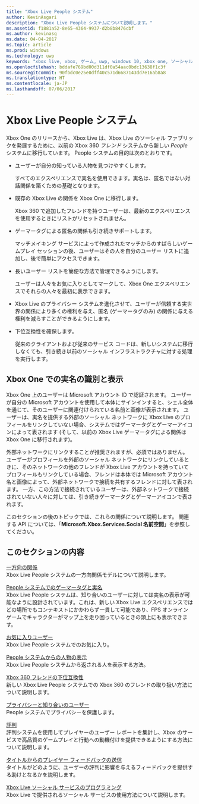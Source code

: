 ```yaml
---
title: "Xbox Live People システム"
author: KevinAsgari
description: "Xbox Live People システムについて説明します。"
ms.assetid: f1881a52-8e65-4364-9937-d2b8b8476cbf
ms.author: kevinasg
ms.date: 04-04-2017
ms.topic: article
ms.prod: windows
ms.technology: uwp
keywords: "xbox live, xbox, ゲーム, uwp, windows 10, xbox one, ソーシャル, People システム, フレンド"
ms.openlocfilehash: bddafe769bd00d311df0a54aac0bdc13638f1c3f
ms.sourcegitcommit: 90fbdc0e25e0dff40c571d6687143dd7e16ab8a8
ms.translationtype: HT
ms.contentlocale: ja-JP
ms.lasthandoff: 07/06/2017
---
```

# <a name="xbox-live-people-system"></a>Xbox Live People システム

Xbox One のリリースから、Xbox Live は、Xbox Live のソーシャル ファブリックを発展するために、以前の Xbox 360 _フレンド_ システムから新しい _People_ システムに移行しています。 People システムの目的は次のとおりです。

- ユーザーが自分の知っている人物を見つけやすくします。

  すべてのエクスペリエンスで実名を使用できます。実名は、匿名ではない対話関係を築くための基礎となります。

- 既存の Xbox Live の関係を Xbox One に移行します。

  Xbox 360 で追加したフレンドを持つユーザーは、最新のエクスペリエンスを使用するときにリストがリセットされません。

- ゲーマータグによる匿名の関係も引き続きサポートします。

  マッチメイキング サービスによって作成されたマッチからのすばらしいゲームプレイ セッションの後、ユーザーはその人を自分のユーザー リストに追加し、後で簡単にアクセスできます。

- 長いユーザー リストを簡便な方法で管理できるようにします。

  ユーザーは人々をお気に入りとしてマークして、Xbox One エクスペリエンスでそれらの人々を最初に表示できます。

- Xbox Live のプライバシー システムを進化させて、ユーザーが信頼する実世界の関係により多くの権利を与え、匿名 (ゲーマータグのみ) の関係に与える権利を減らすことができるようにします。
- 下位互換性を確保します。

  従来のクライアントおよび従来のサービス コードは、新しいシステムに移行しなくても、引き続き以前のソーシャル インフラストラクチャに対する処理を実行します。

## <a name="identity-and-display-of-real-names-on-xbox-one"></a>Xbox One での実名の識別と表示
Xbox One 上のユーザーは Microsoft アカウント ID で認証されます。 ユーザーが自分の Microsoft アカウントを使用して本体にサインインすると、シェル全体を通じて、そのユーザーに関連付けられている名前と画像が表示されます。 ユーザーは、実名を提供する外部のソーシャル ネットワークに Xbox Live のプロフィールをリンクしていない場合、システムではゲーマータグとゲーマーアイコンによって表されます (そして、以前の Xbox Live ゲーマータグによる関係は Xbox One に移行されます)。

外部ネットワークにリンクすることが推奨されますが、必須ではありません。 ユーザーがプロフィールを外部のソーシャル ネットワークにリンクしているときに、そのネットワークの他のフレンドが Xbox Live アカウントを持っていてプロフィールもリンクしている場合、フレンドは本体では Microsoft アカウント名と画像によって、外部ネットワークで接続を共有するフレンドに対して表されます。 一方、この方法で接続されているユーザーは、外部ネットワークで接続されていない人々に対しては、引き続きゲーマータグとゲーマーアイコンで表されます。

このセクションの後のトピックでは、これらの関係について説明します。 関連する API については、「**Microsoft.Xbox.Services.Social 名前空間**」を参照してください。

## <a name="in-this-section"></a>このセクションの内容
[一方向の関係](one-way-relationships.md)  
Xbox Live People システムの一方向関係モデルについて説明します。

[People システムでのゲーマータグと実名](gamertags-and-real-names.md)  
Xbox Live People システムは、知り合いのユーザーに対しては実名の表示が可能なように設計されています。これは、新しい Xbox Live エクスペリエンスではどの場所でもコンテキストにかかわらず一貫して可能であり、FPS オンライン ゲームでキャラクターがマップ上を走り回っているときの頭上にも表示できます。

[お気に入りユーザー](favorite-people.md)  
Xbox Live People システムでのお気に入り。

[People システムからの人物の表示](displaying-people-from-the-people-system.md)  
Xbox Live People システムから返される人を表示する方法。

[Xbox 360 フレンドの下位互換性](xbox-360-friends-backward-compatibility.md)  
新しい Xbox Live People システムでの Xbox 360 のフレンドの取り扱い方法について説明します。

[プライバシーと知り合いのユーザー](privacy-and-people-i-know.md)  
People システムでプライバシーを保護します。

[評判](reputation.md)  
評判システムを使用してプレイヤーのユーザー レポートを集計し、Xbox のサービスで高品質のゲームプレイと行動への動機付けを提供できるようにする方法について説明します。

[タイトルからのプレイヤー フィードバックの送信](sending-player-feedback-from-your-title.md)  
タイトルがどのように、ユーザーの評判に影響を与えるフィードバックを提供する助けとなるかを説明します。

[Xbox Live ソーシャル サービスのプログラミング](programming-social-services.md)  
Xbox Live で提供されるソーシャル サービスの使用方法について説明します。
